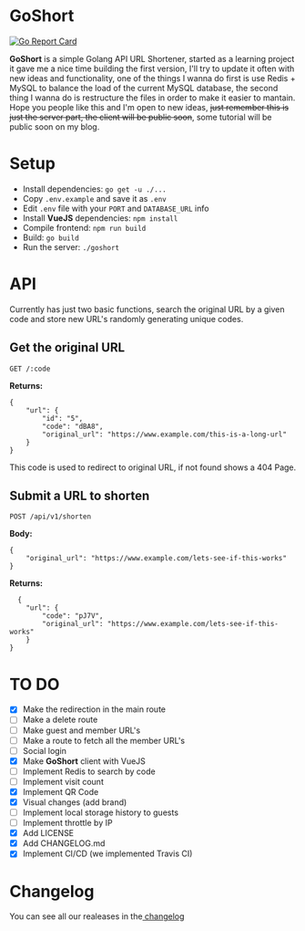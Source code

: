 
# GoShort
[![Go Report Card](https://goreportcard.com/badge/github.com/garaekz/goshort)](https://goreportcard.com/report/github.com/garaekz/goshort)

**GoShort** is a simple Golang API URL Shortener, started as a learning project it gave me a nice time building the first version, I'll try to update it often with new ideas and functionality, one of the things I wanna do first is use Redis + MySQL to balance the load of the current MySQL database, the second thing I wanna do is restructure the files in order to make it easier to mantain. Hope you people like this and I'm open to new ideas, ~~just remember this is just the server part, the client will be public soon~~, some tutorial will be public soon on my blog.

# Setup

 - Install dependencies: `go get -u ./...`
 - Copy `.env.example` and save it as `.env`
 - Edit `.env` file with your `PORT` and `DATABASE_URL` info
 - Install **VueJS** dependencies: `npm install`
 - Compile frontend: `npm run build`
 - Build: `go build`
 - Run the server: `./goshort`

# API

Currently has just two basic functions, search the original URL by a given code and store new URL's randomly generating unique codes.

## Get the original URL

    GET /:code

**Returns:**

    {
	    "url": {
	        "id": "5",
	        "code": "dBA8",
	        "original_url": "https://www.example.com/this-is-a-long-url"
	    }
    }


This code is used to redirect to original URL, if not found shows a 404 Page.

## Submit a URL to shorten

    POST /api/v1/shorten
**Body:**

    {
	    "original_url": "https://www.example.com/lets-see-if-this-works"
	}
**Returns:**

      {
        "url": {
            "code": "pJ7V",
            "original_url": "https://www.example.com/lets-see-if-this-works"
        }
    }

  
# TO DO

 - [x] Make the redirection in the main route
 - [ ] Make a delete route
 - [ ] Make guest and member URL's
 - [ ] Make a route to fetch all the member URL's
 - [ ] Social login
 - [x] Make **GoShort** client with VueJS
 - [ ] Implement Redis to search by code
 - [ ] Implement visit count
 - [x] Implement QR Code
 - [x] Visual changes (add brand)
 - [ ] Implement local storage history to guests
 - [ ] Implement throttle by IP
 - [x] Add LICENSE
 - [x] Add CHANGELOG.md
 - [x] Implement CI/CD (we implemented Travis CI)

# Changelog
You can see all our realeases in the[ changelog](CHANGELOG.md)
```
